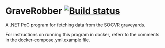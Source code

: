 # GraveRobber [![Build status](https://ci.appveyor.com/api/projects/status/5mi46yeu399v3h6f/branch/master?svg=true)](https://ci.appveyor.com/project/ArcticEcho/graverobber/branch/master)

A .NET PoC program for fetching data from the SOCVR graveyards.


For instructions on running this program in docker, referr to the comments in the docker-compose.yml.example file.